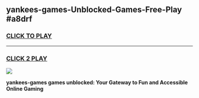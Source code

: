 
## yankees-games-Unblocked-Games-Free-Play #a8drf
<h3>
<a href="https://us.freeplayer.one?title=yankees-games&ref=9M">CLICK TO PLAY</a></h3>
<hr>

<h3>
<a href="https://us.freeplayer.one?title=yankees-games&ref=9M">CLICK 2 PLAY</a>
  
</h3>

<a href="https://us.freeplayer.one?title=yankees-games&ref=9M"><img src="https://clearcache.store/games.png"></a>


**yankees-games games unblocked: Your Gateway to Fun and Accessible Online Gaming**
